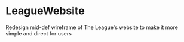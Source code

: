 # LeagueWebsite
Redesign mid-def wireframe of The League's website to make it more simple and direct for users
